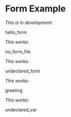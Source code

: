 # Form Example

_This is in development:_

<jsonform>hello_form</jsonform>

_This works:_

<jsonform>no_form_file</jsonform>

_This works:_

<jsonform>undeclared_form</jsonform>

_This works:_

<variable>greeting</variable>

_This works:_

<variable>undeclared_var</variable>
